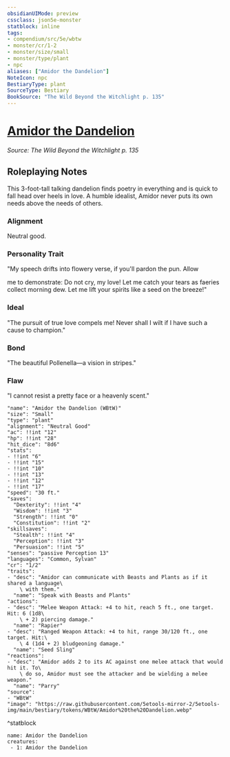 ```yaml
---
obsidianUIMode: preview
cssclass: json5e-monster
statblock: inline
tags:
- compendium/src/5e/wbtw
- monster/cr/1-2
- monster/size/small
- monster/type/plant
- npc
aliases: ["Amidor the Dandelion"]
NoteIcon: npc
BestiaryType: plant
SourceType: Bestiary
BookSource: "The Wild Beyond the Witchlight p. 135"
---
```

# [Amidor the Dandelion](2-Mechanics/CLI/bestiary/npc/amidor-the-dandelion-wbtw.md)
*Source: The Wild Beyond the Witchlight p. 135*  

## Roleplaying Notes

This 3-foot-tall talking dandelion finds poetry in everything and is quick to fall head over heels in love. A humble idealist, Amidor never puts its own needs above the needs of others.

### Alignment

Neutral good.

### Personality Trait

"My speech drifts into flowery verse, if you'll pardon the pun. Allow

me to demonstrate: Do not cry, my love! Let me catch your tears as faeries collect morning dew. Let me lift your spirits like a seed on the breeze!"

### Ideal

"The pursuit of true love compels me! Never shall I wilt if I have such a cause to champion."

### Bond

"The beautiful Pollenella—a vision in stripes."

### Flaw

"I cannot resist a pretty face or a heavenly scent."

```statblock
"name": "Amidor the Dandelion (WBtW)"
"size": "Small"
"type": "plant"
"alignment": "Neutral Good"
"ac": !!int "12"
"hp": !!int "28"
"hit_dice": "8d6"
"stats":
- !!int "6"
- !!int "15"
- !!int "10"
- !!int "13"
- !!int "12"
- !!int "17"
"speed": "30 ft."
"saves":
  "Dexterity": !!int "4"
  "Wisdom": !!int "3"
  "Strength": !!int "0"
  "Constitution": !!int "2"
"skillsaves":
  "Stealth": !!int "4"
  "Perception": !!int "3"
  "Persuasion": !!int "5"
"senses": "passive Perception 13"
"languages": "Common, Sylvan"
"cr": "1/2"
"traits":
- "desc": "Amidor can communicate with Beasts and Plants as if it shared a language\
    \ with them."
  "name": "Speak with Beasts and Plants"
"actions":
- "desc": "Melee Weapon Attack: +4 to hit, reach 5 ft., one target. Hit: 6 (1d8\
    \ + 2) piercing damage."
  "name": "Rapier"
- "desc": "Ranged Weapon Attack: +4 to hit, range 30/120 ft., one target. Hit:\
    \ 4 (1d4 + 2) bludgeoning damage."
  "name": "Seed Sling"
"reactions":
- "desc": "Amidor adds 2 to its AC against one melee attack that would hit it. To\
    \ do so, Amidor must see the attacker and be wielding a melee weapon."
  "name": "Parry"
"source":
- "WBtW"
"image": "https://raw.githubusercontent.com/5etools-mirror-2/5etools-img/main/bestiary/tokens/WBtW/Amidor%20the%20Dandelion.webp"
```
^statblock

```encounter-table
name: Amidor the Dandelion
creatures:
 - 1: Amidor the Dandelion
```